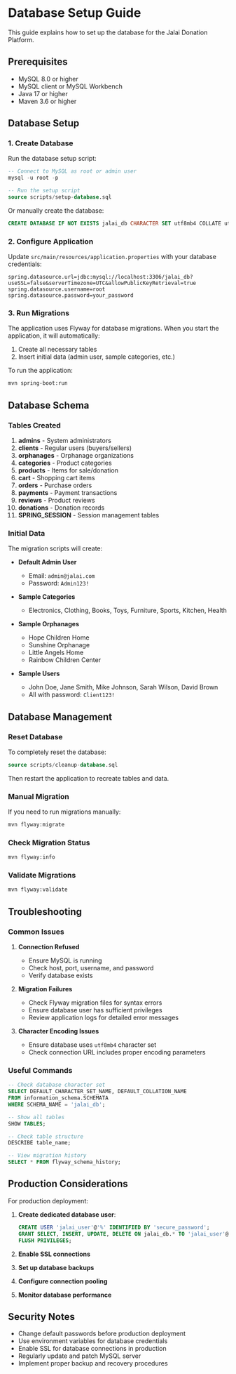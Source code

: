 # Database Setup Guide

This guide explains how to set up the database for the Jalai Donation Platform.

## Prerequisites

- MySQL 8.0 or higher
- MySQL client or MySQL Workbench
- Java 17 or higher
- Maven 3.6 or higher

## Database Setup

### 1. Create Database

Run the database setup script:

```sql
-- Connect to MySQL as root or admin user
mysql -u root -p

-- Run the setup script
source scripts/setup-database.sql
```

Or manually create the database:

```sql
CREATE DATABASE IF NOT EXISTS jalai_db CHARACTER SET utf8mb4 COLLATE utf8mb4_unicode_ci;
```

### 2. Configure Application

Update `src/main/resources/application.properties` with your database credentials:

```properties
spring.datasource.url=jdbc:mysql://localhost:3306/jalai_db?useSSL=false&serverTimezone=UTC&allowPublicKeyRetrieval=true
spring.datasource.username=root
spring.datasource.password=your_password
```

### 3. Run Migrations

The application uses Flyway for database migrations. When you start the application, it will automatically:

1. Create all necessary tables
2. Insert initial data (admin user, sample categories, etc.)

To run the application:

```bash
mvn spring-boot:run
```

## Database Schema

### Tables Created

1. **admins** - System administrators
2. **clients** - Regular users (buyers/sellers)
3. **orphanages** - Orphanage organizations
4. **categories** - Product categories
5. **products** - Items for sale/donation
6. **cart** - Shopping cart items
7. **orders** - Purchase orders
8. **payments** - Payment transactions
9. **reviews** - Product reviews
10. **donations** - Donation records
11. **SPRING_SESSION** - Session management tables

### Initial Data

The migration scripts will create:

- **Default Admin User**
  - Email: `admin@jalai.com`
  - Password: `Admin123!`

- **Sample Categories**
  - Electronics, Clothing, Books, Toys, Furniture, Sports, Kitchen, Health

- **Sample Orphanages**
  - Hope Children Home
  - Sunshine Orphanage
  - Little Angels Home
  - Rainbow Children Center

- **Sample Users**
  - John Doe, Jane Smith, Mike Johnson, Sarah Wilson, David Brown
  - All with password: `Client123!`

## Database Management

### Reset Database

To completely reset the database:

```sql
source scripts/cleanup-database.sql
```

Then restart the application to recreate tables and data.

### Manual Migration

If you need to run migrations manually:

```bash
mvn flyway:migrate
```

### Check Migration Status

```bash
mvn flyway:info
```

### Validate Migrations

```bash
mvn flyway:validate
```

## Troubleshooting

### Common Issues

1. **Connection Refused**
   - Ensure MySQL is running
   - Check host, port, username, and password
   - Verify database exists

2. **Migration Failures**
   - Check Flyway migration files for syntax errors
   - Ensure database user has sufficient privileges
   - Review application logs for detailed error messages

3. **Character Encoding Issues**
   - Ensure database uses `utf8mb4` character set
   - Check connection URL includes proper encoding parameters

### Useful Commands

```sql
-- Check database character set
SELECT DEFAULT_CHARACTER_SET_NAME, DEFAULT_COLLATION_NAME 
FROM information_schema.SCHEMATA 
WHERE SCHEMA_NAME = 'jalai_db';

-- Show all tables
SHOW TABLES;

-- Check table structure
DESCRIBE table_name;

-- View migration history
SELECT * FROM flyway_schema_history;
```

## Production Considerations

For production deployment:

1. **Create dedicated database user**:
   ```sql
   CREATE USER 'jalai_user'@'%' IDENTIFIED BY 'secure_password';
   GRANT SELECT, INSERT, UPDATE, DELETE ON jalai_db.* TO 'jalai_user'@'%';
   FLUSH PRIVILEGES;
   ```

2. **Enable SSL connections**
3. **Set up database backups**
4. **Configure connection pooling**
5. **Monitor database performance**

## Security Notes

- Change default passwords before production deployment
- Use environment variables for database credentials
- Enable SSL for database connections in production
- Regularly update and patch MySQL server
- Implement proper backup and recovery procedures
